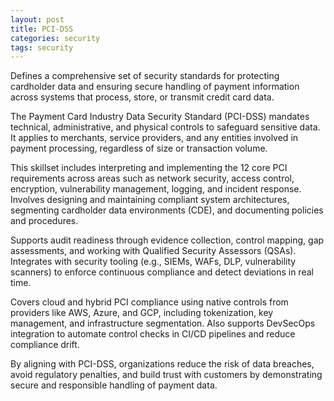 ```yaml
---
layout: post
title: PCI-DSS
categories: security
tags: security
---
```


Defines a comprehensive set of security standards for protecting cardholder data and ensuring secure handling of payment information across systems that process, store, or transmit credit card data.

<!--more-->

The Payment Card Industry Data Security Standard (PCI-DSS) mandates technical, administrative, and physical controls to safeguard sensitive data. It applies to merchants, service providers, and any entities involved in payment processing, regardless of size or transaction volume.

This skillset includes interpreting and implementing the 12 core PCI requirements across areas such as network security, access control, encryption, vulnerability management, logging, and incident response. Involves designing and maintaining compliant system architectures, segmenting cardholder data environments (CDE), and documenting policies and procedures.

Supports audit readiness through evidence collection, control mapping, gap assessments, and working with Qualified Security Assessors (QSAs). Integrates with security tooling (e.g., SIEMs, WAFs, DLP, vulnerability scanners) to enforce continuous compliance and detect deviations in real time.

Covers cloud and hybrid PCI compliance using native controls from providers like AWS, Azure, and GCP, including tokenization, key management, and infrastructure segmentation. Also supports DevSecOps integration to automate control checks in CI/CD pipelines and reduce compliance drift.

By aligning with PCI-DSS, organizations reduce the risk of data breaches, avoid regulatory penalties, and build trust with customers by demonstrating secure and responsible handling of payment data.